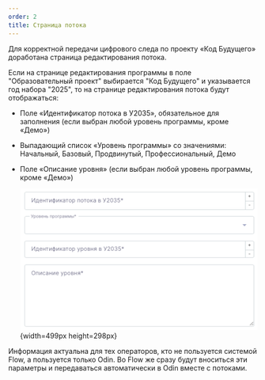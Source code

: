 ```yaml
---
order: 2
title: Страница потока
---
```


Для корректной передачи цифрового следа по проекту «Код Будущего» доработана страница редактирования потока.

Если на странице редактирования программы в поле "Образовательный проект" выбирается "Код Будущего" и указывается год набора "2025", то на странице редактирования потока будут отображаться:

-  Поле «Идентификатор потока в У2035», обязательное для заполнения (если выбран любой уровень программы, кроме «Демо»)

-  Выпадающий список «Уровень программы» со значениями: Начальный, Базовый, Продвинутый, Профессиональный, Демо

-  Поле «Описание уровня» (если выбран любой уровень программы, кроме «Демо»)

   ![](./stranica-potoka.png){width=499px height=298px}

Информация актуальна для тех операторов, кто не пользуется системой Flow, а пользуется только Odin. Во Flow же сразу будут вноситься эти параметры и передаваться автоматически в Odin вместе с потоками.